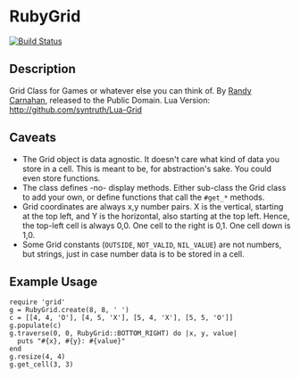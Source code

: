 RubyGrid
========

[![Build Status](https://travis-ci.org/yacn/Ruby-Grid.png)](https://travis-ci.org/yacn/Ruby-Grid)

Description
-----------

Grid Class for Games or whatever else you can think of.
By [Randy Carnahan](https://github.com/syntruth),
released to the Public Domain.
Lua Version: http://github.com/syntruth/Lua-Grid

Caveats
--------

* The Grid object is data agnostic.  It doesn't care what 
  kind of data you store in a cell. This is meant to be, 
  for abstraction's sake. You could even store functions.
* The class defines -no- display methods. Either sub-class
  the Grid class to add your own, or define functions that
  call the `#get_*` methods.
* Grid coordinates are always x,y number pairs. X is the 
  vertical, starting at the top left, and Y is the 
  horizontal, also starting at the top left. Hence, the 
  top-left cell is always 0,0. One cell to the right is
  0,1. One cell down is 1,0.
* Some Grid constants (`OUTSIDE`, `NOT_VALID`, `NIL_VALUE`) are 
  not numbers, but strings, just in case number data is to 
  be stored in a cell.

Example Usage
-------------
```
require 'grid'
g = RubyGrid.create(8, 8, ' ')
c = [[4, 4, 'O'], [4, 5, 'X'], [5, 4, 'X'], [5, 5, 'O']]
g.populate(c)
g.traverse(0, 0, RubyGrid::BOTTOM_RIGHT) do |x, y, value|
  puts "#{x}, #{y}: #{value}"
end
g.resize(4, 4)
g.get_cell(3, 3)
```
